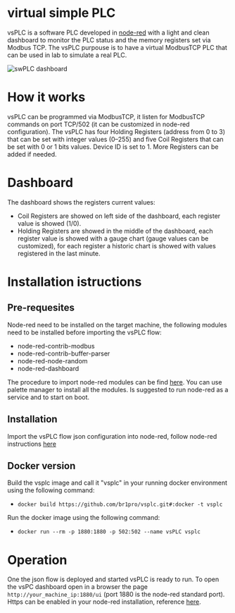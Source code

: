 # virtual simple PLC
vsPLC is a software PLC developed in [node-red](https://nodered.org/) with a light and clean dashboard to monitor the PLC status and the memory registers set via Modbus TCP.
The vsPLC purpouse is to have a virtual ModbusTCP PLC that can be used in lab to simulate a real PLC.

![swPLC dashboard](https://github.com/br1pro/swPLC/blob/main/Pictures/swPLC_dashboard.png)

# How it works
vsPLC can be programmed via ModbusTCP, it listen for ModbusTCP commands on port TCP/502 (it can be customized in node-red configuration). 
The vsPLC has four Holding Registers (address from 0 to 3) that can be set with integer values (0–255) and five Coil Registers that can be set with 0 or 1 bits values.
Device ID is set to 1. More Registers can be added if needed.

# Dashboard
The dashboard shows the registers current values:
- Coil Registers are showed on left side of the dashboard, each register value is showed (1/0).
- Holding Registers are showed in the middle of the dashboard, each register value is showed with a gauge chart (gauge values can be customized), for each register a historic chart is showed with values registered in the last minute.

# Installation istructions
## Pre-requesites
Node-red need to be installed on the target machine, the following modules need to be installed before importing the vsPLC flow:
- node-red-contrib-modbus
- node-red-contrib-buffer-parser
- node-red-node-random
- node-red-dashboard
  
The procedure to import node-red modules can be find [here](https://nodered.org/docs/user-guide/editor/palette/manager). You can use palette manager to install all the modules. Is suggested to run node-red as a service and to start on boot.
## Installation
Import the vsPLC flow json configuration into node-red, follow node-red instructions [here](https://nodered.org/docs/user-guide/editor/workspace/import-export)

## Docker version
Build the vsplc image and call it "vsplc" in your running docker environment using the following command:
- `docker build https://github.com/br1pro/vsplc.git#:docker -t vsplc`

Run the docker image using the following command:
- `docker run --rm -p 1880:1880 -p 502:502 --name vsPLC vsplc`

# Operation
One the json flow is deployed and started vsPLC is ready to run.
To open the vsPC dashboard open in a browser the page `http://your_machine_ip:1880/ui` (port 1880 is the node-red standard port). 
Https can be enabled in your node-red installation, reference [here](https://nodered.org/docs/user-guide/runtime/securing-node-red).


